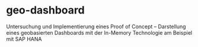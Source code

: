 # geo-dashboard




Untersuchung und Implementierung eines Proof of Concept – Darstellung eines geobasierten Dashboards mit der In-Memory Technologie am Beispiel mit SAP HANA





